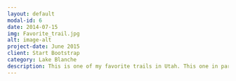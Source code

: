 ```yaml
---
layout: default
modal-id: 6
date: 2014-07-15
img: Favorite_trail.jpg
alt: image-alt
project-date: June 2015
client: Start Bootstrap
category: Lake Blanche 
description: This is one of my favorite trails in Utah. This one in particular has an amazing view at the top making it worth the difficulty. At the top of the trail is a waterfall consisting of three lakes. Highly recommend this to anyone outdoor loving people. Click on link for some info and direction.<button onclick="https://www.alltrails.com/trail/us/utah/lake-blanche-trail">Lake_Blanch</button>
---
```


